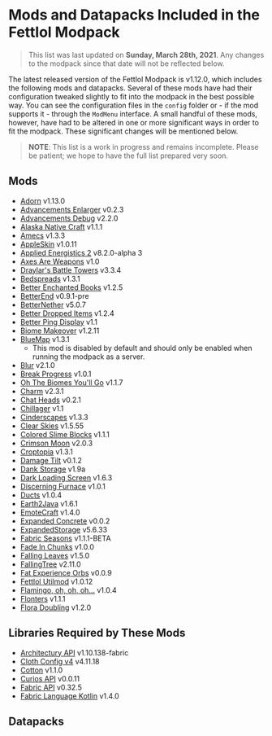 # Mods and Datapacks Included in the Fettlol Modpack

> This list was last updated on **Sunday, March 28th, 2021**. Any changes to the modpack since that date will not be reflected below.

The latest released version of the Fettlol Modpack is v1.12.0, which includes the following mods and datapacks. Several of these mods have had their configuration tweaked slightly to fit into the modpack in the best possible way. You can see the configuration files in the `config` folder or - if the mod supports it - through the `ModMenu` interface. A small handful of these mods, however, have had to be altered in one or more significant ways in order to fit the modpack. These significant changes will be mentioned below.

> **NOTE**: This list is a work in progress and remains incomplete. Please be patient; we hope to have the full list prepared very soon.

## Mods

- [Adorn](https://www.curseforge.com/minecraft/mc-mods/adorn) v1.13.0
- [Advancements Enlarger](https://www.curseforge.com/minecraft/mc-mods/advancements-enlarger) v0.2.3
- [Advancements Debug](https://www.curseforge.com/minecraft/mc-mods/advancements-debug) v2.2.0
- [Alaska Native Craft](https://www.curseforge.com/minecraft/mc-mods/alaska-native-craft) v1.1.1
- [Amecs](https://www.curseforge.com/minecraft/mc-mods/amecs) v1.3.3
- [AppleSkin](https://www.curseforge.com/minecraft/mc-mods/appleskin) v1.0.11
- [Applied Energistics 2](https://www.curseforge.com/minecraft/mc-mods/applied-energistics-2) v8.2.0-alpha 3
- [Axes Are Weapons](https://www.curseforge.com/minecraft/mc-mods/axes-are-weapons) v1.0
- [Draylar's Battle Towers](https://www.curseforge.com/minecraft/mc-mods/draylars-battle-towers) v3.3.4
- [Bedspreads](https://www.curseforge.com/minecraft/mc-mods/bedspreads-fabric) v1.3.1
- [Better Enchanted Books](https://www.curseforge.com/minecraft/mc-mods/better-enchanted-books) v1.2.5
- [BetterEnd](https://www.curseforge.com/minecraft/mc-mods/betterend) v0.9.1-pre
- [BetterNether](https://www.curseforge.com/minecraft/mc-mods/betternether) v5.0.7
- [Better Dropped Items](https://www.curseforge.com/minecraft/mc-mods/better-dropped-items) v1.2.4
- [Better Ping Display](https://www.curseforge.com/minecraft/mc-mods/better-ping-display-fabric) v1.1
- [Biome Makeover](https://www.curseforge.com/minecraft/mc-mods/biome-makeover) v1.2.11
- [BlueMap](https://www.curseforge.com/minecraft/mc-mods/bluemap) v1.3.1
  - This mod is disabled by default and should only be enabled when running the modpack as a server.
- [Blur](https://www.curseforge.com/minecraft/mc-mods/blur-fabric) v2.1.0
- [Break Progress](https://www.curseforge.com/minecraft/mc-mods/break-progress) v1.0.1
- [Oh The Biomes You'll Go](https://www.curseforge.com/minecraft/mc-mods/oh-the-biomes-youll-go-fabric) v1.1.7
- [Charm]() v2.3.1
- [Chat Heads]() v0.2.1
- [Chillager]() v1.1
- [Cinderscapes]() v1.3.3
- [Clear Skies]() v1.5.55
- [Colored Slime Blocks]() v1.1.1
- [Crimson Moon]() v2.0.3
- [Croptopia]() v1.3.1
- [Damage Tilt]() v0.1.2
- [Dank Storage]() v1.9a
- [Dark Loading Screen]() v1.6.3
- [Discerning Furnace]() v1.0.1
- [Ducts]() v1.0.4
- [Earth2Java]() v1.6.1
- [EmoteCraft]() v1.4.0
- [Expanded Concrete]() v0.0.2
- [ExpandedStorage]() v5.6.33
- [Fabric Seasons]() v1.1.1-BETA
- [Fade In Chunks]() v1.0.0
- [Falling Leaves]() v1.5.0
- [FallingTree]() v2.11.0
- [Fat Experience Orbs]() v0.0.9
- [Fettlol Utilmod]() v1.0.12
- [Flamingo, oh, oh, oh...]() v1.0.4
- [Flonters]() v1.1.1
- [Flora Doubling]() v1.2.0




## Libraries Required by These Mods

- [Architectury API](https://www.curseforge.com/minecraft/mc-mods/architectury-fabric) v1.10.138-fabric
- [Cloth Config v4]() v4.11.18
- [Cotton]() v1.1.0
- [Curios API]() v0.0.11
- [Fabric API]() v0.32.5
- [Fabric Language Kotlin]() v1.4.0

## Datapacks